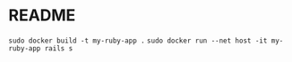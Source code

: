 # README



`sudo docker build -t my-ruby-app .`
`sudo docker run --net host -it my-ruby-app rails s`

